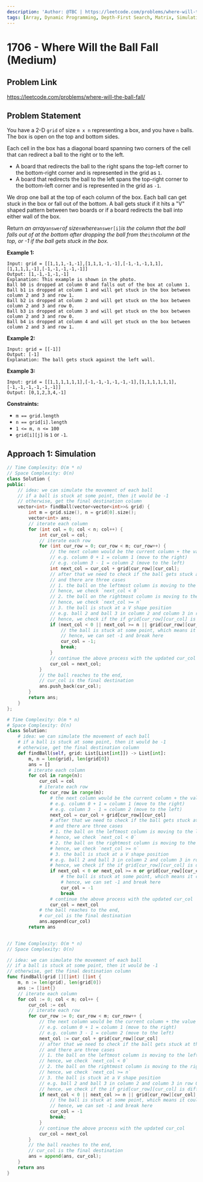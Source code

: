 ```yaml
---
description: 'Author: @TBC | https://leetcode.com/problems/where-will-the-ball-fall/'
tags: [Array, Dynamic Programming, Depth-First Search, Matrix, Simulation]
---
```


# 1706 - Where Will the Ball Fall (Medium) 

## Problem Link

https://leetcode.com/problems/where-will-the-ball-fall/

## Problem Statement

You have a 2-D `grid` of size `m x n` representing a box, and you have `n` balls. The box is open on the top and bottom sides.

Each cell in the box has a diagonal board spanning two corners of the cell that can redirect a ball to the right or to the left.

- A board that redirects the ball to the right spans the top-left corner to the bottom-right corner and is represented in the grid as `1`.
- A board that redirects the ball to the left spans the top-right corner to the bottom-left corner and is represented in the grid as `-1`.

We drop one ball at the top of each column of the box. Each ball can get stuck in the box or fall out of the bottom. A ball gets stuck if it hits a "V" shaped pattern between two boards or if a board redirects the ball into either wall of the box.

Return *an array*`answer`*of size*`n`*where*`answer[i]`*is the column that the ball falls out of at the bottom after dropping the ball from the*`ith`*column at the top, or -1 if the ball gets stuck in the box.*

**Example 1:**

```
Input: grid = [[1,1,1,-1,-1],[1,1,1,-1,-1],[-1,-1,-1,1,1],[1,1,1,1,-1],[-1,-1,-1,-1,-1]]
Output: [1,-1,-1,-1,-1]
Explanation: This example is shown in the photo.
Ball b0 is dropped at column 0 and falls out of the box at column 1.
Ball b1 is dropped at column 1 and will get stuck in the box between column 2 and 3 and row 1.
Ball b2 is dropped at column 2 and will get stuck on the box between column 2 and 3 and row 0.
Ball b3 is dropped at column 3 and will get stuck on the box between column 2 and 3 and row 0.
Ball b4 is dropped at column 4 and will get stuck on the box between column 2 and 3 and row 1.
```

**Example 2:**

```
Input: grid = [[-1]]
Output: [-1]
Explanation: The ball gets stuck against the left wall.
```

**Example 3:**

```
Input: grid = [[1,1,1,1,1,1],[-1,-1,-1,-1,-1,-1],[1,1,1,1,1,1],[-1,-1,-1,-1,-1,-1]]
Output: [0,1,2,3,4,-1]
```

**Constraints:**

- `m == grid.length`
- `n == grid[i].length`
- `1 <= m, n <= 100`
- `grid[i][j]` is `1` or `-1`.

## Approach 1: Simulation

<Tabs>
<TabItem value="cpp" label="C++">
<SolutionAuthor name="@wingkwong"/>

```cpp
// Time Complexity: O(m * n)
// Space Complexity: O(n)
class Solution {
public:
    // idea: we can simulate the movement of each ball
    // if a ball is stuck at some point, then it would be -1
    // otherwise, get the final destination column
    vector<int> findBall(vector<vector<int>>& grid) {
        int m = grid.size(), n = grid[0].size();
        vector<int> ans;
        // iterate each column
        for (int col = 0; col < n; col++) {
            int cur_col = col;
            // iterate each row
            for (int cur_row = 0; cur_row < m; cur_row++) {
                // the next column would be the current column + the value of the current cell
                // e.g. column 0 + 1 = column 1 (move to the right)
                // e.g. column 3 - 1 = column 2 (move to the left)
                int next_col = cur_col + grid[cur_row][cur_col];
                // after that we need to check if the ball gets stuck at the same column
                // and there are three cases
                // 1. the ball on the leftmost column is moving to the left
                // hence, we check `next_col < 0`
                // 2. the ball on the rightmost column is moving to the right
                // hence, we check `next_col >= n`
                // 3. the ball is stuck at a V shape position
                // e.g. ball 2 and ball 3 in column 2 and column 3 in row 0
                // hence, we check if the if grid[cur_row][cur_col] is different than grid[cur_row][next_col]
                if (next_col < 0 || next_col >= n || grid[cur_row][cur_col] ^ grid[cur_row][next_col]) {
                    // the ball is stuck at some point, which means it couldn't reach to the end
                    // hence, we can set -1 and break here
                    cur_col = -1;
                    break;
                }
                // continue the above process with the updated cur_col
                cur_col = next_col;
            }
            // the ball reaches to the end,
            // cur_col is the final destination
            ans.push_back(cur_col);
        }
        return ans;
    }
};
```

</TabItem>


<TabItem value="py" label="Python">
<SolutionAuthor name="@wingkwong"/>

```py
# Time Complexity: O(m * n)
# Space Complexity: O(n)
class Solution:
    # idea: we can simulate the movement of each ball
    # if a ball is stuck at some point, then it would be -1
    # otherwise, get the final destination column
    def findBall(self, grid: List[List[int]]) -> List[int]:
        m, n = len(grid), len(grid[0])
        ans = []
        # iterate each column
        for col in range(n):
            cur_col = col
            # iterate each row
            for cur_row in range(m):
                # the next column would be the current column + the value of the current cell
                # e.g. column 0 + 1 = column 1 (move to the right)
                # e.g. column 3 - 1 = column 2 (move to the left)
                next_col = cur_col + grid[cur_row][cur_col]
                # after that we need to check if the ball gets stuck at the same column
                # and there are three cases
                # 1. the ball on the leftmost column is moving to the left
                # hence, we check `next_col < 0`
                # 2. the ball on the rightmost column is moving to the right
                # hence, we check `next_col >= n`
                # 3. the ball is stuck at a V shape position
                # e.g. ball 2 and ball 3 in column 2 and column 3 in row 0
                # hence, we check if the if grid[cur_row][cur_col] is different than grid[cur_row][next_col]
                if next_col < 0 or next_col >= n or grid[cur_row][cur_col] ^ grid[cur_row][next_col]:
                    # the ball is stuck at some point, which means it couldn't reach to the end
                    # hence, we can set -1 and break here
                    cur_col = -1
                    break
                # continue the above process with the updated cur_col
                cur_col = next_col
            # the ball reaches to the end,
            # cur_col is the final destination
            ans.append(cur_col)
        return ans
        
```

</TabItem>


<TabItem value="go" label="Go">
<SolutionAuthor name="@wingkwong"/>

```go
// Time Complexity: O(m * n)
// Space Complexity: O(n)

// idea: we can simulate the movement of each ball
// if a ball is stuck at some point, then it would be -1
// otherwise, get the final destination column
func findBall(grid [][]int) []int {
    m, n := len(grid), len(grid[0])
    ans := []int{}
    // iterate each column
    for col := 0; col < n; col++ {
        cur_col := col
        // iterate each row
        for cur_row := 0; cur_row < m; cur_row++ {
            // the next column would be the current column + the value of the current cell
            // e.g. column 0 + 1 = column 1 (move to the right)
            // e.g. column 3 - 1 = column 2 (move to the left)
            next_col := cur_col + grid[cur_row][cur_col]
            // after that we need to check if the ball gets stuck at the same column
            // and there are three cases
            // 1. the ball on the leftmost column is moving to the left
            // hence, we check `next_col < 0`
            // 2. the ball on the rightmost column is moving to the right
            // hence, we check `next_col >= n`
            // 3. the ball is stuck at a V shape position
            // e.g. ball 2 and ball 3 in column 2 and column 3 in row 0
            // hence, we check if the if grid[cur_row][cur_col] is different than grid[cur_row][next_col]
            if next_col < 0 || next_col >= n || grid[cur_row][cur_col] != grid[cur_row][next_col] {
                // the ball is stuck at some point, which means it couldn't reach to the end
                // hence, we can set -1 and break here
                cur_col = -1
                break;
            }
            // continue the above process with the updated cur_col
            cur_col = next_col
        }
        // the ball reaches to the end,
        // cur_col is the final destination
        ans = append(ans, cur_col);
    }
    return ans
}
```

</TabItem>
</Tabs>